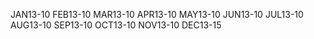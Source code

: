 JAN13-10
FEB13-10
MAR13-10
APR13-10
MAY13-10
JUN13-10
JUL13-10
AUG13-10
SEP13-10
OCT13-10
NOV13-10
DEC13-15
